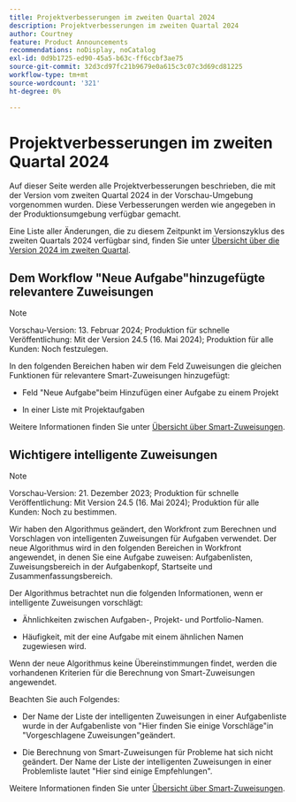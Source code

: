 ```yaml
---
title: Projektverbesserungen im zweiten Quartal 2024
description: Projektverbesserungen im zweiten Quartal 2024
author: Courtney
feature: Product Announcements
recommendations: noDisplay, noCatalog
exl-id: 0d9b1725-ed90-45a5-b63c-ff6ccbf3ae75
source-git-commit: 32d3cd97fc21b9679e0a615c3c07c3d69cd81225
workflow-type: tm+mt
source-wordcount: '321'
ht-degree: 0%

---
```


# Projektverbesserungen im zweiten Quartal 2024

Auf dieser Seite werden alle Projektverbesserungen beschrieben, die mit der Version vom zweiten Quartal 2024 in der Vorschau-Umgebung vorgenommen wurden. Diese Verbesserungen werden wie angegeben in der Produktionsumgebung verfügbar gemacht.

Eine Liste aller Änderungen, die zu diesem Zeitpunkt im Versionszyklus des zweiten Quartals 2024 verfügbar sind, finden Sie unter [Übersicht über die Version 2024 im zweiten Quartal](/help/quicksilver/product-announcements/product-releases/24-q2-release-activity/24-q2-release-overview.md).


## Dem Workflow &quot;Neue Aufgabe&quot;hinzugefügte relevantere Zuweisungen

>[!NOTE]
>
>Vorschau-Version: 13. Februar 2024; Produktion für schnelle Veröffentlichung: Mit der Version 24.5 (16. Mai 2024); Produktion für alle Kunden: Noch festzulegen.

In den folgenden Bereichen haben wir dem Feld Zuweisungen die gleichen Funktionen für relevantere Smart-Zuweisungen hinzugefügt:

* Feld &quot;Neue Aufgabe&quot;beim Hinzufügen einer Aufgabe zu einem Projekt

* In einer Liste mit Projektaufgaben

Weitere Informationen finden Sie unter [Übersicht über Smart-Zuweisungen](/help/quicksilver/manage-work/tasks/assign-tasks/smart-assignments.md).

## Wichtigere intelligente Zuweisungen

>[!NOTE]
>
>Vorschau-Version: 21. Dezember 2023; Produktion für schnelle Veröffentlichung: Mit Version 24.5 (16. Mai 2024); Produktion für alle Kunden: Noch zu bestimmen.

Wir haben den Algorithmus geändert, den Workfront zum Berechnen und Vorschlagen von intelligenten Zuweisungen für Aufgaben verwendet. Der neue Algorithmus wird in den folgenden Bereichen in Workfront angewendet, in denen Sie eine Aufgabe zuweisen: Aufgabenlisten, Zuweisungsbereich in der Aufgabenkopf, Startseite und Zusammenfassungsbereich.

Der Algorithmus betrachtet nun die folgenden Informationen, wenn er intelligente Zuweisungen vorschlägt:

* Ähnlichkeiten zwischen Aufgaben-, Projekt- und Portfolio-Namen.

* Häufigkeit, mit der eine Aufgabe mit einem ähnlichen Namen zugewiesen wird.

Wenn der neue Algorithmus keine Übereinstimmungen findet, werden die vorhandenen Kriterien für die Berechnung von Smart-Zuweisungen angewendet.

Beachten Sie auch Folgendes:

* Der Name der Liste der intelligenten Zuweisungen in einer Aufgabenliste wurde in der Aufgabenliste von &quot;Hier finden Sie einige Vorschläge&quot;in &quot;Vorgeschlagene Zuweisungen&quot;geändert.

* Die Berechnung von Smart-Zuweisungen für Probleme hat sich nicht geändert. Der Name der Liste der intelligenten Zuweisungen in einer Problemliste lautet &quot;Hier sind einige Empfehlungen&quot;.

Weitere Informationen finden Sie unter [Übersicht über Smart-Zuweisungen](/help/quicksilver/manage-work/tasks/assign-tasks/smart-assignments.md).
